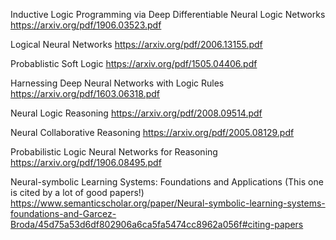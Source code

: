 Inductive Logic Programming via Deep Differentiable Neural Logic Networks
https://arxiv.org/pdf/1906.03523.pdf

Logical Neural Networks
https://arxiv.org/pdf/2006.13155.pdf

Probablistic Soft Logic
https://arxiv.org/pdf/1505.04406.pdf

Harnessing Deep Neural Networks with Logic Rules
https://arxiv.org/pdf/1603.06318.pdf

Neural Logic Reasoning
https://arxiv.org/pdf/2008.09514.pdf

Neural Collaborative Reasoning
https://arxiv.org/pdf/2005.08129.pdf

Probabilistic Logic Neural Networks for Reasoning
https://arxiv.org/pdf/1906.08495.pdf

Neural-symbolic Learning Systems: Foundations and Applications
(This one is cited by a lot of good papers!)
https://www.semanticscholar.org/paper/Neural-symbolic-learning-systems-foundations-and-Garcez-Broda/45d75a53d6df802906a6ca5fa5474cc8962a056f#citing-papers
